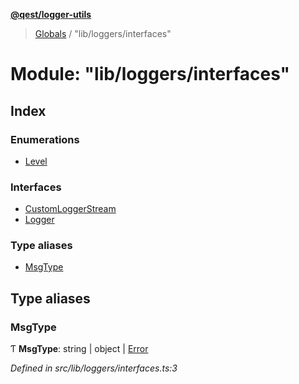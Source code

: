 **[@qest/logger-utils](../README.md)**

> [Globals](../README.md) / "lib/loggers/interfaces"

# Module: "lib/loggers/interfaces"

## Index

### Enumerations

* [Level](../enums/_lib_loggers_interfaces_.level.md)

### Interfaces

* [CustomLoggerStream](../interfaces/_lib_loggers_interfaces_.customloggerstream.md)
* [Logger](../interfaces/_lib_loggers_interfaces_.logger.md)

### Type aliases

* [MsgType](_lib_loggers_interfaces_.md#msgtype)

## Type aliases

### MsgType

Ƭ  **MsgType**: string \| object \| [Error](../interfaces/_implementations_object_formats_interfaces_.errorobject.md#error)

*Defined in src/lib/loggers/interfaces.ts:3*
